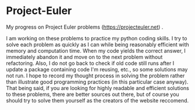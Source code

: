 Project-Euler
=============

My progress on Project Euler problems (https://projecteuler.net) .

I am working on these problems to practice my python coding skills. I try to solve each problem as quickly as I can while being reasonably efficient with memory and computation time. When my code yields the correct answer, I immediately abandon it and move on to the next problem without refactoring. Also, I do not go back to check if old code still runs after I update a package containing code I'm reusing, etc., so some solutions may not run. I hope to record my thought process in solving the problem rather than illustrate good programming practices (in this particular case anyway). That being said, if you are looking for highly readable and efficient solutions to these problems, there are better sources out there, but of course you should try to solve them yourself as the creators of the website reccomend.

